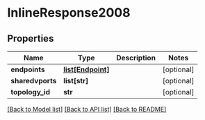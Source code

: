 # InlineResponse2008

## Properties
Name | Type | Description | Notes
------------ | ------------- | ------------- | -------------
**endpoints** | [**list[Endpoint]**](Endpoint.md) |  | [optional] 
**sharedvports** | **list[str]** |  | [optional] 
**topology_id** | **str** |  | [optional] 

[[Back to Model list]](../README.md#documentation-for-models) [[Back to API list]](../README.md#documentation-for-api-endpoints) [[Back to README]](../README.md)


